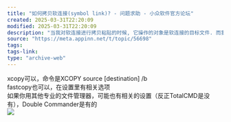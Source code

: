 ```yaml
---
title: "如何拷贝软连接(symbol link)? - 问题求助 - 小众软件官方论坛"
created: 2025-03-31T22:20:09
modified: 2025-03-31T22:20:09
description: "当我对软连接进行拷贝粘贴的时候, 它操作的对象是软连接的目标文件. 而我只想拷贝粘贴软连接本身, 请问在windows下, 有办法吗？"
source: "https://meta.appinn.net/t/topic/56698"
tags:
tags-link:
type: "archive-web"
---
```

xcopy可以，命令是XCOPY source \[destination\] /b  
fastcopy也可以，在设置里有相关选项  
如果你用其他专业的文件管理器，可能也有相关的设置（反正TotalCMD是没有），Double Commander是有的  
[![](https://doublecmd.github.io/doc/en/images/imgDC/copymove1.png)](https://doublecmd.github.io/doc/en/images/imgDC/copymove1.png)